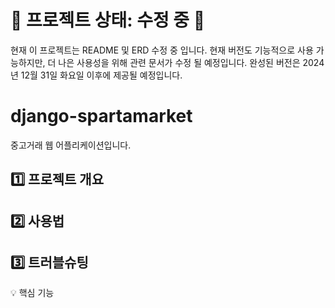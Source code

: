 # 🚧 프로젝트 상태: 수정 중 🚧
현재 이 프로젝트는 README 및 ERD 수정 중 입니다.
현재 버전도 기능적으로 사용 가능하지만, 더 나은 사용성을 위해 관련 문서가 수정 될 예정입니다.
완성된 버전은 2024년 12월 31일 화요일 이후에 제공될 예정입니다.

# django-spartamarket
중고거래 웹 어플리케이션입니다.

## 1️⃣ 프로젝트 개요 

## 2️⃣ 사용법

## 3️⃣ 트러블슈팅
💡 핵심 기능